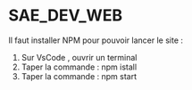 # SAE_DEV_WEB

Il faut installer NPM pour pouvoir lancer le site :
1. Sur VsCode , ouvrir un terminal 
2. Taper la commande : npm istall 
3. Taper la commande : npm start

